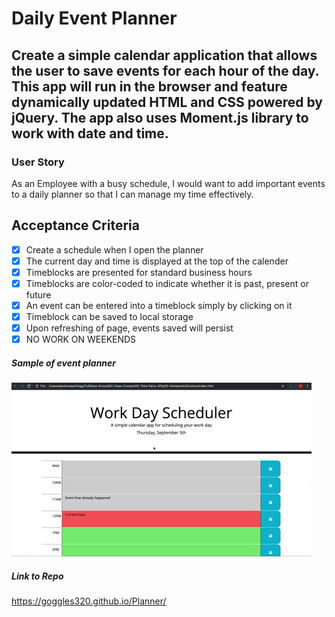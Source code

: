 # Daily Event Planner

## Create a simple calendar application that allows the user to save events for each hour of the day. This app will run in the browser and feature dynamically updated HTML and CSS powered by jQuery. The app also uses Moment.js library to work with date and time. 

### User Story
As an Employee with a busy schedule, I would want to add important events to a daily planner so that I can manage my time effectively.

## Acceptance Criteria

- [x] Create a schedule when I open the planner
- [x] The current day and time is displayed at the top of the calender
- [x] Timeblocks are presented for standard business hours
- [x] Timeblocks are color-coded to indicate whether it is past, present or future
- [x] An event can be entered into a timeblock simply by clicking on it
- [x] Timeblock can be saved to local storage
- [x] Upon refreshing of page, events saved will persist
- [x] NO WORK ON WEEKENDS

##### Sample of event planner
![Sample of Planner](./demo.gif)

##### Link to Repo
https://goggles320.github.io/Planner/
